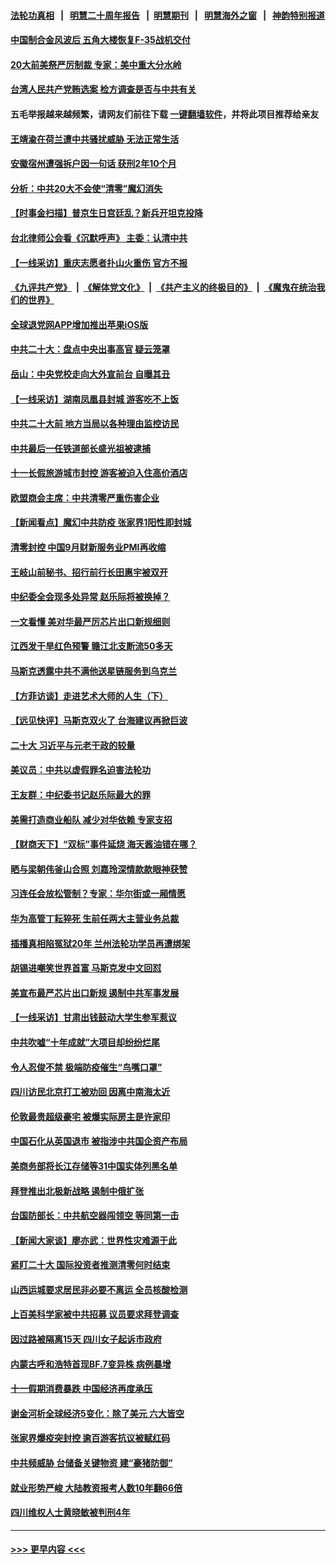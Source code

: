 #### [法轮功真相](https://github.com/gfw-breaker/truth/blob/master/README.md?t=0) &nbsp;&nbsp;|&nbsp;&nbsp; [明慧二十周年报告](https://github.com/gfw-breaker/mh-reports/blob/master/README.md?t=0) &nbsp;&nbsp;|&nbsp;&nbsp;[明慧期刊](https://github.com/gfw-breaker/mh-qikan) &nbsp;&nbsp;|&nbsp;&nbsp; [明慧海外之窗](https://github.com/gfw-breaker/mh-news/blob/master/README.md?t=0) &nbsp;&nbsp;|&nbsp;&nbsp; [神韵特别报道](https://github.com/gfw-breaker/mh-news/blob/master/shenyun.md?t=0)
#### [中国制合金风波后 五角大楼恢复F-35战机交付](../pages/nsc413/n13841536.md?t=10090550) 
#### [20大前美祭严厉制裁 专家：美中重大分水岭](../pages/nsc413/n13841523.md?t=10090550) 
#### [台湾人民共产党贿选案 检方调查是否与中共有关](../pages/nsc413/n13841193.md?t=10090550) 
#### 五毛举报越来越频繁，请网友们前往下载 [一键翻墙软件](https://github.com/gfw-breaker/ssr-accounts)，并将此项目推荐给亲友
#### [王靖渝在荷兰遭中共骚扰威胁 无法正常生活](../pages/nsc413/n13841496.md?t=10090550) 
#### [安徽宿州遭强拆户因一句话 获刑2年10个月](../pages/nsc413/n13841475.md?t=10090550) 
#### [分析：中共20大不会使“清零”魔幻消失](../pages/nsc413/n13841076.md?t=10090550) 
#### [【时事金扫描】普京生日宫廷乱？新兵开坦克投降](../pages/nsc413/n13841088.md?t=10090550) 
#### [台北律师公会看《沉默呼声》 主委：认清中共](../pages/nsc413/n13841269.md?t=10090550) 
#### [【一线采访】重庆志愿者扑山火重伤 官方不报](../pages/nsc413/n13841380.md?t=10090550) 
#### [《九评共产党》](https://github.com/begood0513/9ping.md/blob/master/README.md) &nbsp;|&nbsp; [《解体党文化》](../../../../jtdwh.md/blob/master/README.md)  &nbsp;|&nbsp; [《共产主义的终极目的》](../../../../gczydzjmd.md/blob/master/README.md) &nbsp;|&nbsp; [《魔鬼在统治我们的世界》](../../../../mgztzwmdsj.md/blob/master/README.md) 
#### [全球退党网APP增加推出苹果iOS版](../pages/nsc413/n13841166.md?t=10090550) 
#### [中共二十大：盘点中央出事高官 疑云笼罩](../pages/nsc413/n13841253.md?t=10090550) 
#### [岳山：中央党校走向大外宣前台 自曝其丑](../pages/nsc413/n13840938.md?t=10090550) 
#### [【一线采访】湖南凤凰县封城 游客吃不上饭](../pages/nsc413/n13841274.md?t=10090550) 
#### [中共二十大前 地方当局以各种理由监控访民](../pages/nsc413/n13841281.md?t=10090550) 
#### [中共最后一任铁道部长盛光祖被逮捕](../pages/nsc413/n13841331.md?t=10090550) 
#### [十一长假旅游城市封控 游客被迫入住高价酒店](../pages/nsc413/n13841322.md?t=10090550) 
#### [欧盟商会主席：中共清零严重伤害企业](../pages/nsc413/n13841330.md?t=10090550) 
#### [【新闻看点】魔幻中共防疫 张家界1阳性即封城](../pages/nsc413/n13841062.md?t=10090550) 
#### [清零封控 中国9月财新服务业PMI再收缩](../pages/nsc413/n13841255.md?t=10090550) 
#### [王岐山前秘书、招行前行长田惠宇被双开](../pages/nsc413/n13841170.md?t=10090550) 
#### [中纪委全会现多处异常 赵乐际将被换掉？](../pages/nsc413/n13841245.md?t=10090550) 
#### [一文看懂 美对华最严厉芯片出口新规细则](../pages/nsc413/n13841067.md?t=10090550) 
#### [江西发干旱红色预警 赣江北支断流50多天](../pages/nsc413/n13841154.md?t=10090550) 
#### [马斯克透露中共不满他送星链服务到乌克兰](../pages/nsc413/n13841104.md?t=10090550) 
#### [【方菲访谈】走进艺术大师的人生（下）](../pages/nsc413/n13841137.md?t=10090550) 
#### [【远见快评】马斯克双火了 台海建议再掀巨波](../pages/nsc413/n13841116.md?t=10090550) 
#### [二十大 习近平与元老干政的较量](../pages/nsc413/n13841091.md?t=10090550) 
#### [美议员：中共以虚假罪名迫害法轮功](../pages/nsc413/n13841083.md?t=10090550) 
#### [王友群：中纪委书记赵乐际最大的罪](../pages/nsc413/n13841011.md?t=10090550) 
#### [美需打造商业船队 减少对华依赖 专家支招](../pages/nsc413/n13841099.md?t=10090550) 
#### [【财商天下】“双标”事件延烧 海天酱油错在哪？](../pages/nsc413/n13841113.md?t=10090550) 
#### [晒与梁朝伟釜山合照 刘嘉玲深情款款眼神获赞](../pages/nsc413/n13841063.md?t=10090550) 
#### [习连任会放松管制？专家：华尔街或一厢情愿](../pages/nsc413/n13841005.md?t=10090550) 
#### [华为高管丁耘猝死 生前任两大主营业务总裁](../pages/nsc413/n13841075.md?t=10090550) 
#### [插播真相陷冤狱20年 兰州法轮功学员再遭绑架](../pages/nsc413/n13840946.md?t=10090550) 
#### [胡锡进嘲笑世界首富 马斯克发中文回怼](../pages/nsc413/n13841056.md?t=10090550) 
#### [美宣布最严芯片出口新规 遏制中共军事发展](../pages/nsc413/n13841061.md?t=10090550) 
#### [【一线采访】甘肃出钱鼓动大学生参军惹议](../pages/nsc413/n13840895.md?t=10090550) 
#### [中共吹嘘“十年成就”大项目却纷纷烂尾](../pages/nsc413/n13840852.md?t=10090550) 
#### [令人忍俊不禁 极端防疫催生“鸟嘴口罩”](../pages/nsc413/n13840707.md?t=10090550) 
#### [四川访民北京打工被劝回 因离中南海太近](../pages/nsc413/n13841006.md?t=10090550) 
#### [伦敦最贵超级豪宅 被爆实际房主是许家印](../pages/nsc413/n13841033.md?t=10090550) 
#### [中国石化从英国退市 被指涉中共国企资产布局](../pages/nsc413/n13840708.md?t=10090550) 
#### [美商务部将长江存储等31中国实体列黑名单](../pages/nsc413/n13841004.md?t=10090550) 
#### [拜登推出北极新战略 遏制中俄扩张](../pages/nsc413/n13840956.md?t=10090550) 
#### [台国防部长：中共航空器闯领空 等同第一击](../pages/nsc413/n13840387.md?t=10090550) 
#### [【新闻大家谈】廖亦武：世界性灾难源于此](../pages/nsc413/n13840556.md?t=10090550) 
#### [紧盯二十大  国际投资者推测清零何时结束](../pages/nsc413/n13840862.md?t=10090550) 
#### [山西运城要求居民非必要不离运 全员核酸检测](../pages/nsc413/n13840854.md?t=10090550) 
#### [上百美科学家被中共招募 议员要求拜登调查](../pages/nsc413/n13840830.md?t=10090550) 
#### [因过路被隔离15天 四川女子起诉市政府](../pages/nsc413/n13840759.md?t=10090550) 
#### [内蒙古呼和浩特首现BF.7变异株 病例暴增](../pages/nsc413/n13840684.md?t=10090550) 
#### [十一假期消费暴跌 中国经济再度承压](../pages/nsc413/n13840753.md?t=10090550) 
#### [谢金河析全球经济5变化：除了美元 六大皆空](../pages/nsc413/n13840631.md?t=10090550) 
#### [张家界爆疫突封控 逾百游客抗议被赋红码](../pages/nsc413/n13840508.md?t=10090550) 
#### [中共频威胁 台储备关键物资 建“豪猪防御”](../pages/nsc413/n13840681.md?t=10090550) 
#### [就业形势严峻 大陆教资报考人数10年翻66倍](../pages/nsc413/n13840671.md?t=10090550) 
#### [四川维权人士黄晓敏被判刑4年](../pages/nsc413/n13840478.md?t=10090550) 

----
#### [ >>> 更早内容 <<< ](../indexes/nsc413-earlier.md)
